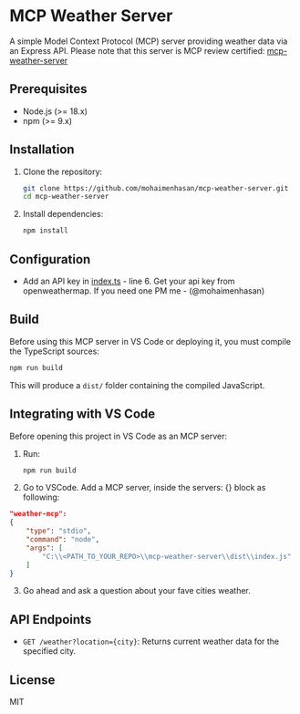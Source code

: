 # MCP Weather Server
A simple Model Context Protocol (MCP) server providing weather data via an Express API. Please note that this server is MCP review certified: [mcp-weather-server](https://mcpreview.com/mcp-servers/mohaimenhasan/mcp-weather-server)

## Prerequisites
- Node.js (>= 18.x)
- npm (>= 9.x)

## Installation

1. Clone the repository:
   ```bash
   git clone https://github.com/mohaimenhasan/mcp-weather-server.git
   cd mcp-weather-server
   ```

2. Install dependencies:
   ```bash
   npm install
   ```


## Configuration
- Add an API key in [index.ts](./index.ts) - line 6. Get your api key from openweathermap. If you need one PM me - (@mohaimenhasan)

## Build

Before using this MCP server in VS Code or deploying it, you must compile the TypeScript sources:

```bash
npm run build
```

This will produce a `dist/` folder containing the compiled JavaScript.

## Integrating with VS Code

Before opening this project in VS Code as an MCP server:

1. Run:
   ```bash
   npm run build
   ```
2. Go to VSCode. Add a MCP server, inside the servers: {} block as following:
```json
"weather-mcp": 
{
    "type": "stdio",
    "command": "node",
    "args": [
        "C:\\<PATH_TO_YOUR_REPO>\\mcp-weather-server\\dist\\index.js"
    ]
}
```
3. Go ahead and ask a question about your fave cities weather.

## API Endpoints

- `GET /weather?location={city}`: Returns current weather data for the specified city.

## License

MIT
